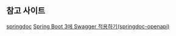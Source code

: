 ## 참고 사이트
[springdoc](https://springdoc.org/#migrating-from-springdoc-v1)
[Spring Boot 3에 Swagger 적용하기(springdoc-openapi)](https://velog.io/@najiexx/Spring-Boot-3%EC%97%90-Swagger-%EC%A0%81%EC%9A%A9%ED%95%98%EA%B8%B0springdoc-openapi)

